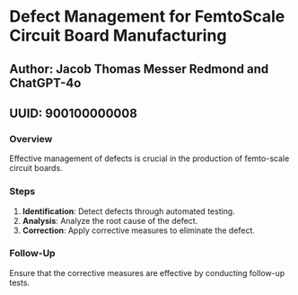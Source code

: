
# Defect Management for FemtoScale Circuit Board Manufacturing
## Author: Jacob Thomas Messer Redmond and ChatGPT-4o
## UUID: 900100000008

### Overview
Effective management of defects is crucial in the production of femto-scale circuit boards.

### Steps
1. **Identification**: Detect defects through automated testing.
2. **Analysis**: Analyze the root cause of the defect.
3. **Correction**: Apply corrective measures to eliminate the defect.

### Follow-Up
Ensure that the corrective measures are effective by conducting follow-up tests.

